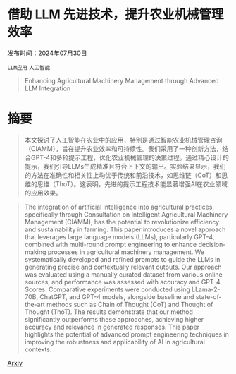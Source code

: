 # 借助 LLM 先进技术，提升农业机械管理效率

发布时间：2024年07月30日

`LLM应用` `人工智能`

> Enhancing Agricultural Machinery Management through Advanced LLM Integration

# 摘要

> 本文探讨了人工智能在农业中的应用，特别是通过智能农业机械管理咨询（CIAMM），旨在提升农业效率和可持续性。我们采用了一种创新方法，结合GPT-4和多轮提示工程，优化农业机械管理的决策过程。通过精心设计的提示，我们引导LLMs生成精准且符合上下文的输出。实验结果显示，我们的方法在准确性和相关性上均优于传统和前沿技术，如思维链（CoT）和思维的思维（ThoT）。这表明，先进的提示工程技术能显著增强AI在农业领域的应用效果。

> The integration of artificial intelligence into agricultural practices, specifically through Consultation on Intelligent Agricultural Machinery Management (CIAMM), has the potential to revolutionize efficiency and sustainability in farming. This paper introduces a novel approach that leverages large language models (LLMs), particularly GPT-4, combined with multi-round prompt engineering to enhance decision-making processes in agricultural machinery management. We systematically developed and refined prompts to guide the LLMs in generating precise and contextually relevant outputs. Our approach was evaluated using a manually curated dataset from various online sources, and performance was assessed with accuracy and GPT-4 Scores. Comparative experiments were conducted using LLama-2-70B, ChatGPT, and GPT-4 models, alongside baseline and state-of-the-art methods such as Chain of Thought (CoT) and Thought of Thought (ThoT). The results demonstrate that our method significantly outperforms these approaches, achieving higher accuracy and relevance in generated responses. This paper highlights the potential of advanced prompt engineering techniques in improving the robustness and applicability of AI in agricultural contexts.

[Arxiv](https://arxiv.org/abs/2407.20588)